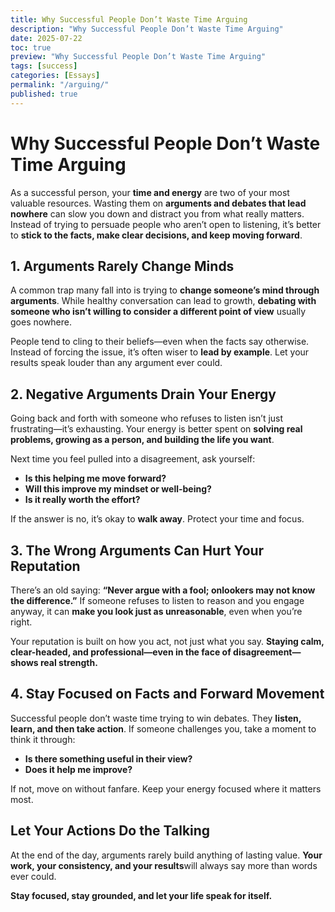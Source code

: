 ```yaml
---
title: Why Successful People Don’t Waste Time Arguing
description: "Why Successful People Don’t Waste Time Arguing"
date: 2025-07-22
toc: true
preview: "Why Successful People Don’t Waste Time Arguing"
tags: [success]
categories: [Essays]
permalink: "/arguing/"
published: true
---
```

# Why Successful People Don’t Waste Time Arguing

As a successful person, your **time and energy** are two of your most valuable resources. Wasting them on **arguments and debates that lead nowhere** can slow you down and distract you from what really matters. Instead of trying to persuade people who aren’t open to listening, it’s better to **stick to the facts, make clear decisions, and keep moving forward**.
## 1. Arguments Rarely Change Minds

A common trap many fall into is trying to **change someone’s mind through arguments**. While healthy conversation can lead to growth, **debating with someone who isn’t willing to consider a different point of view** usually goes nowhere.

People tend to cling to their beliefs—even when the facts say otherwise. Instead of forcing the issue, it’s often wiser to **lead by example**. Let your results speak louder than any argument ever could.

## 2. Negative Arguments Drain Your Energy

Going back and forth with someone who refuses to listen isn’t just frustrating—it’s exhausting. Your energy is better spent on **solving real problems, growing as a person, and building the life you want**.

Next time you feel pulled into a disagreement, ask yourself:

- **Is this helping me move forward?**    
- **Will this improve my mindset or well-being?**
- **Is it really worth the effort?**

If the answer is no, it’s okay to **walk away**. Protect your time and focus.
## 3. The Wrong Arguments Can Hurt Your Reputation

There’s an old saying: **“Never argue with a fool; onlookers may not know the difference.”** If someone refuses to listen to reason and you engage anyway, it can **make you look just as unreasonable**, even when you’re right.

Your reputation is built on how you act, not just what you say. **Staying calm, clear-headed, and professional—even in the face of disagreement—shows real strength.**
## 4. Stay Focused on Facts and Forward Movement

Successful people don’t waste time trying to win debates. They **listen, learn, and then take action**. If someone challenges you, take a moment to think it through:

- **Is there something useful in their view?**    
- **Does it help me improve?**
    
If not, move on without fanfare. Keep your energy focused where it matters most.
## Let Your Actions Do the Talking

At the end of the day, arguments rarely build anything of lasting value. **Your work, your consistency, and your results**will always say more than words ever could.

**Stay focused, stay grounded, and let your life speak for itself.**